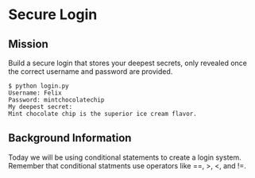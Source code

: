 # Secure Login

## Mission

Build a secure login that stores your deepest secrets, only revealed once the correct username and password are provided.

```
$ python login.py
Username: Felix
Password: mintchocolatechip
My deepest secret: 
Mint chocolate chip is the superior ice cream flavor.
```

## Background Information

Today we will be using conditional statements to create a login system. Remember that conditional statments use operators like ==, >, <, and !=.
